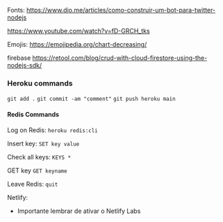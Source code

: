 Fonts:
https://www.dio.me/articles/como-construir-um-bot-para-twitter-nodejs

https://www.youtube.com/watch?v=fD-GRCH_tks

Emojis:
https://emojipedia.org/chart-decreasing/

firebase
https://retool.com/blog/crud-with-cloud-firestore-using-the-nodejs-sdk/



### Heroku commands
`git add .`
`git commit -am "comment"`
`git push heroku main`

#### Redis Commands
Log on Redis:
`heroku redis:cli`

Insert key:
`SET key value`

Check all keys:
`KEYS *`

GET key
`GET keyname`

Leave Redis:
`quit`

Netlify:
- Importante lembrar de ativar o Netlify Labs


